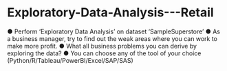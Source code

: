 # Exploratory-Data-Analysis---Retail
● Perform ‘Exploratory Data Analysis’ on dataset ‘SampleSuperstore’ ● As a business manager, try to find out the weak areas where you can work to make more profit. ● What all business problems you can derive by exploring the data? ● You can choose any of the tool of your choice (Python/R/Tableau/PowerBI/Excel/SAP/SAS)
